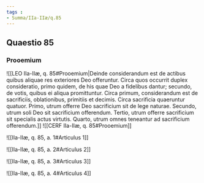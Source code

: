 ```yaml
---
tags : 
- Summa/IIa-IIæ/q.85
---
```


## Quaestio 85

### Prooemium

![[LEO IIa-IIæ, q. 85#Prooemium|Deinde considerandum est de actibus quibus aliquae res exteriores Deo offeruntur. Circa quos occurrit duplex consideratio, primo quidem, de his quae Deo a fidelibus dantur; secundo, de votis, quibus ei aliqua promittuntur. Circa primum, considerandum est de sacrificiis, oblationibus, primitiis et decimis. Circa sacrificia quaeruntur quatuor. Primo, utrum offerre Deo sacrificium sit de lege naturae. Secundo, utrum soli Deo sit sacrificium offerendum. Tertio, utrum offerre sacrificium sit specialis actus virtutis. Quarto, utrum omnes teneantur ad sacrificium offerendum.]]
![[CERF IIa-IIæ, q. 85#Prooemium]]

![[IIa-IIæ, q. 85, a. 1#Articulus 1]]

![[IIa-IIæ, q. 85, a. 2#Articulus 2]]

![[IIa-IIæ, q. 85, a. 3#Articulus 3]]

![[IIa-IIæ, q. 85, a. 4#Articulus 4]]

